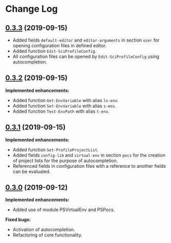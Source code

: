 # Change Log

## [0.3.3](https://github.com/wbrandenburger/SCiProfile/tree/0.3.3) (2019-09-15)

- Added fields `default-editor` and `editor-arguments` in section `user` for opening configuration files in defined editor.
- Added function `Edit-SciProfileConfig`.
- All configuration files can be opened by `Edit-SciProfileConfig` using autocompletion.

## [0.3.2](https://github.com/wbrandenburger/SCiProfile/tree/0.3.2) (2019-09-15)

**Implemented enhancements:**

- Added function `Get-EnvVariable` with alias `ls-env`.
- Added function `Set-EnvVariable` with alias `s-env`.
- Added function `Test-EnvPath` with alias `t-env`.

## [0.3.1](https://github.com/wbrandenburger/SCiProfile/tree/0.3.1) (2019-09-15)

**Implemented enhancements:**

- Added function `Set-ProfileProjectList`.
- Added fields `config-lib` and `virtual-env` in section `pocs` for the creation of project lists for the purpose of autocompletion.
- Referenced fields in configuration files with a reference to another fields can be evaluated.

## [0.3.0](https://github.com/wbrandenburger/SCiProfile/tree/0.3.0) (2019-09-12)

**Implemented enhancements:**

- Added use of module PSVirtualEnv and PSPocs.

**Fixed bugs:**

- Activation of autocompletion.
- Refactoring of core functionality.
